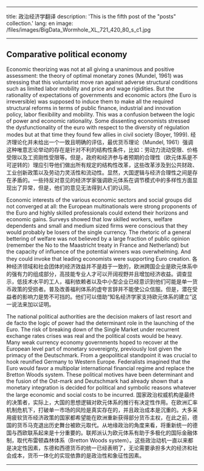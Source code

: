 
---

title: 政治经济学翻译
description: 'This is the fifth post of the "posts" collection.'
lang: en
image: /files/images/BigData_Wormhole_XL_721_420_80_s_c1.jpg

---

Comparative political economy
---
Economic theorizing was not at all giving a unanimous and positive assessment: the theory of optimal monetary zones (Mundel, 1961) was stressing that this voluntarist move ran against adverse structural conditions such as limited labor mobility and price and wage rigidities. But the rationality of expectations of governments and economic actors (the Euro is irreversible) was supposed to induce them to make all the required structural reforms in terms of public finance, industrial and innovation policy, labor flexibility and mobility. This was a confusion between the logic of power and economic rationality. Some dissenting economists stressed the dysfunctionality of the euro with respect to the diversity of régulation modes but at that time they found few allies in civil society (Boyer, 1999).
经济理论化并未给出一个一致且明确的评估，最优货币理论（Mundel, 1961）强调这种唯意志论举动的存在是针对不利的结构性条件，比如：劳动力流动受限、价格受限以及工资刚性受限等。但是，政府和经济参与者预期的合理性（欧元体系是不可逆转的）理应引导他们做出所有规定的结构性改革，这些改革涉及到公共财政、工业创新政策以及劳动力灵活性和流动性。显然，大国逻辑与经济合理性之间是存在矛盾的。一些持反对意见的经济学家强调欧元体系在调节模式中的多样性方面显现出了异常，但是，他们的意见无法得到人们的认同。

Economic interests of the various economic sectors and social groups did not converged at all: the European multinationals were strong proponents of the Euro and highly skilled professionals could extend their horizons and economic gains. Surveys showed that low skilled workers, welfare dependents and small and medium sized firms were conscious that they would probably be losers of the single currency. The rhetoric of a general bettering of welfare was not believed by a large fraction of public opinion (remember the No to the Maastricht treaty in France and Netherland) but the capacity of influence of the potential winners was overwhelming. And they could invoke that leading economists were supporting Euro creation.
各种经济领域和社会团体的经济效益并不是趋于一致的，欧洲跨国企业是欧元体系中的强有力的组成部分，高技能专业人才可以开阔视野并且增加经济收益。调查显示，低技术水平的工人，福利依赖者以及中小型企业已经意识到他们可能是单一货币政策的受损者。普及改善福利体系的虚夸言辞并不能使公众信服。但是，潜在受益者的影响力是势不可挡的。他们可以借助“知名经济学家支持欧元体系的建立”这一说法来加以证明。

The national political authorities are the decision makers of last resort and de facto the logic of power had the determinant role in the launching of the Euro. The risk of breaking down of the Single Market under recurrent exchange rates crises was real and the political costs would be heavy. Many weak currency economy governments hoped to recover at the European level part of monetary sovereignty, previously lost given the primacy of the Deutschmark. From a geopolitical standpoint it was crucial to hook reunified Germany to Western Europe. Federalists imagined that the Euro would favor a multipolar international financial regime and replace the Bretton Woods system. These political motives have been determinant and the fusion of the Ost-mark and Deutschmark had already shown that a monetary integration is decided for political and symbolic reasons whatever the large economic and social costs to be incurred.
国家政治权威机构是最终的决策者，实际上，大国的思想逻辑对欧元体系的推行有决定性作用。在欧洲汇率机制危机下，打破单一市场的风险是真实存在的，并且政治成本是沉重的。大多采用疲软货币经济政策的国家都希望能在欧洲重新获得部分货币主权，在此之前，德国的货币马克退出历史舞台被欧元取代。从地缘政治的角度来看，将重新统一的德国与西欧联系起来是十分重要的。联邦派认为欧元体系有助于多极化的国际金融体制，取代布雷顿森林体系（Bretton Woods system）。这些政治动机一直以来都是决定性因素，东德和西德货币的统一已经表明了，无论需要承担多大的经济和社会成本，货币一体化的实现依靠的是政治性和象征性因素。

---

